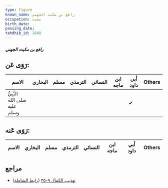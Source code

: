 ```yaml
---
type: figure
known_name: رافع بن مكيث الجهني
occupation: محدث
birth_date:
passing_date:
tahdhib_id: 1840
---
```

##### رافع بن مكيث الجهني

## رَوَى عَن:
| الاسم                         | البخاري | مسلم | الترمذي | النسائي | ابن ماجه | أبي داود | Others |
| ----------------------------- | ------- | ---- | ------- | ------- | -------- | -------- | ------ |
| النَّبِيُّ صلى الله عليه وسلم |         |      |         |         |          | ✔        |        |
## رَوَى عَنه:
| الاسم | البخاري | مسلم | الترمذي | النسائي | ابن ماجه | أبي داود | Others |
| ----- | ------- | ---- | ------- | ------- | -------- | -------- | ------ |
## مراجع
- [تهذيب الكمال ٩-٣٥](obsidian://open?vault=Tahdhib-al-Kamal&file=Figures/١٨٤٠-رافع%20بن%20مكيث%20الجهني) ([رابط الشاملة](https://shamela.ws/book/3722/4275))